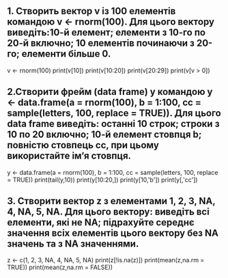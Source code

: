 ##  1. Створить вектор v із 100 елементів командою v <- rnorm(100). Для цього вектору виведіть:10-й елемент; елементи з 10-го по 20-й включно; 10 елементів починаючи з 20-го; елементи більше 0.

v <- rnorm(100)
print(v[10])
print(v[10:20])
print(v[20:29])
print(v[v > 0])

## 2.Створити фрейм (data frame) y командою y <- data.frame(a = rnorm(100), b = 1:100, cc = sample(letters, 100, replace = TRUE)). Для цього data frame виведіть: останні 10 строк; строки з 10 по 20 включно; 10-й елемент стовпця b; повністю стовпець cc, при цьому використайте ім’я стовпця.

y <- data.frame(a = rnorm(100), b = 1:100, cc = sample(letters, 100, replace = TRUE))
print(tail(y,10))
print(y[10:20,])
print(y[10,'b'])
print(y[,'cc'])

## 3. Створити вектор z з елементами 1, 2, 3, NA, 4, NA, 5, NA. Для цього вектору: виведіть всі елементи, які не NA; підрахуйте середнє значення всіх елементів цього вектору без NA значень та з NA значеннями.

z <- c(1, 2, 3, NA, 4, NA, 5, NA)
print(z[!is.na(z)])
print(mean(z,na.rm = TRUE))
print(mean(z,na.rm = FALSE))